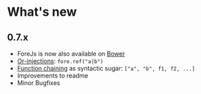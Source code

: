 # What's new

## 0.7.x
 * ForeJs is now also available on [Bower](https://bower.io)
 * [Or-injections](https://github.com/Hackbrett3X/forejs/blob/master/README.md#orInjections): 
   ```fore.ref("a|b")```
 * [Function chaining](https://github.com/Hackbrett3X/forejs/blob/master/README.md#moreSyntaxSugar) as syntactic sugar:
   ```["a", "b", f1, f2, ...]```
 * Improvements to readme
 * Minor Bugfixes